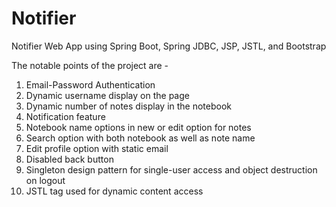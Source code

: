 # Notifier
Notifier Web App using Spring Boot, Spring JDBC, JSP, JSTL, and Bootstrap

The notable points of the project are -
1. Email-Password Authentication
2. Dynamic username display on the page
3. Dynamic number of notes display in the notebook
4. Notification feature
5. Notebook name options in new or edit option for notes
6. Search option with both notebook as well as note name
7. Edit profile option with static email
8. Disabled back button
9. Singleton design pattern for single-user access and object destruction on logout
10. JSTL tag used for dynamic content access
